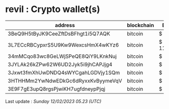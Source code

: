 # revil : Crypto wallet(s)

| address | blockchain | Balance |
|---|---|---|
| 3BeQ9H5tByJK9CeeZftDsBFhgt1i5Q7AQK | bitcoin | $ 3006 |
| 3L7ECcRBCypxrS5U9Kw9WexcsHmX4wKYz6 | bitcoin | $ 11042163 |
| 34mMCqo83wc8GeLWjSPeQE8QiY9LKnkNuj | bitcoin | $ 47778 |
| 3JYLAk26kZPw62W6UD2Jyk5i9jhCAPJjg4 | bitcoin | $ 321653 |
| 3Jxwt3fmXhUwDNDQ4sWYCgahLGDVjy1SQm | bitcoin | $ 434830 |
| 3HTHHMm2YwNdwEDkGc6dRyxxKvByymeVqV | bitcoin | $ 286355 |
| 3E9F7gE3upQ8rgsPjwiKH7ugfdneypPjqj | bitcoin | $ 0 |

Last update : _Sunday 12/02/2023 05.23 (UTC)_

